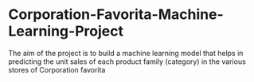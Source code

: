 # Corporation-Favorita-Machine-Learning-Project
The aim of the project is to build a machine learning model that helps in predicting the unit sales of each product family (category) in the various stores of Corporation favorita
